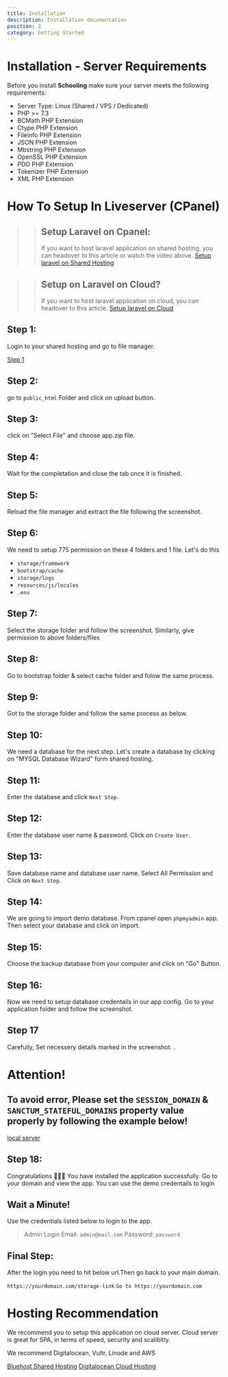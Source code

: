 ```yaml
---
title: Installation
description: Installation documentation
position: 2
category: Getting Started
---
```


<!--more-->

# Installation - Server Requirements

Before you install <strong> Schooling </strong> make sure your server meets the following requirements:

- Server Type: Linux (Shared / VPS / Dedicated)
- PHP >= 7.3
- BCMath PHP Extension
- Ctype PHP Extension
- Fileinfo PHP Extension
- JSON PHP Extension
- Mbstring PHP Extension
- OpenSSL PHP Extension
- PDO PHP Extension
- Tokenizer PHP Extension
- XML PHP Extension

# How To Setup In Liveserver (CPanel)

> > ## Setup Laravel on Cpanel:
> >
> > If you want to host laravel application on shared hosting, you can headover to this article or watch the video above. [Setup laravel on Shared Hosting](https://medium.com/backenders-club/how-to-host-a-laravel-project-on-a-shared-hosting-via-cpanel-d955d32c528e)

> > ## Setup on Laravel on Cloud?
> >
> > If you want to host laravel application on cloud, you can headover to this article. [Setup laravel on Cloud](https://www.digitalocean.com/community/tutorials/how-to-install-and-configure-laravel-with-nginx-on-ubuntu-20-04)

## Step 1:

Login to your shared hosting and go to file manager.

[Step 1](install/s1.png)

## Step 2:

go to `public_html` Folder and click on upload button.

## Step 3:

click on "Select File" and choose app.zip file.

## Step 4:

Wait for the completation and close the tab once it is finished.

## Step 5:

Reload the file manager and extract the file following the screenshot.

## Step 6:

We need to setup 775 permission on these 4 folders and 1 file. Let's do this

- `storage/framework`
- `bootstrap/cache`
- `storage/logs`
- `resources/js/locales`
- `.env`

## Step 7:

Select the storage folder and follow the screenshot. Similarly, give permission to above folders/files

## Step 8:

Go to bootstrap folder & select cache folder and folow the same process.

## Step 9:

Got to the storage folder and follow the same process as below.

## Step 10:

We need a database for the next step. Let's create a database by clicking on "MYSQL Database Wizard" form shared hosting.

## Step 11:

Enter the database and click `Next Step`.

## Step 12:

Enter the database user name & password. Click on `Create User`.

## Step 13:

Save database name and database user name. Select All Permission and Click on `Next Step`.

## Step 14:

We are going to import demo database. From cpanel open `phpmyadmin` app. Then select your database and click on import.

## Step 15:

Choose the backup database from your computer and click on "Go" Button.

## Step 16:

Now we need to setup database credentails in our app config. Go to your application folder and follow the screenshot.

## Step 17

Carefully, Set necessery details marked in the screenshot. .

# Attention!

## To avoid error, Please set the `SESSION_DOMAIN` & `SANCTUM_STATEFUL_DOMAINS` property value properly by following the example below!

[local server](localserver-demo.png)

## Step 18:

Congratulations 🎉🎉🎉 You have installed the application successfully. Go to your domain and view the app. You can use the demo credentails to login

## Wait a Minute!

Use the credentials listed below to login to the app.

> Admin Login
> Email: `admin@mail.com`
> Password: `password`

## Final Step:

After the login you need to hit below url.Then go back to your main domain.

`https://yourdomain.com/storage-link`
`Go to https://yourdomain.com`

# Hosting Recommendation

We recommend you to setup this application on cloud server. Cloud server is great for SPA, in terms of speed, security and scalibitly.

We recommend Digitalocean, Vultr, Linode and AWS

[Bluehost Shared Hosting](https://www.bluehost.com/track/webzakir/)
[Digitalocean Cloud Hosting](https://m.do.co/c/44ed55706f71)
